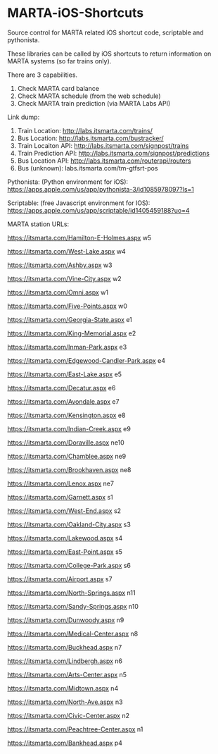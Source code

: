 # MARTA-iOS-Shortcuts
Source control for MARTA related iOS shortcut code, scriptable and pythonista.

These libraries can be called by iOS shortcuts to return information on MARTA systems (so far trains only).

There are 3 capabilities.
1. Check MARTA card balance
2. Check MARTA schedule (from the web schedule)
3. Check MARTA train prediction (via MARTA Labs API)

Link dump:
1. Train Location: http://labs.itsmarta.com/trains/
2. Bus Location: http://labs.itsmarta.com/bustracker/
3. Train Locaiton API: http://labs.itsmarta.com/signpost/trains
4. Train Prediction API: http://labs.itsmarta.com/signpost/predictions
5. Bus Location API: http://labs.itsmarta.com/routerapi/routers
6. Bus (unknown): labs.itsmarta.com/tm-gtfsrt-pos

Pythonista: (Python environment for iOS): https://apps.apple.com/us/app/pythonista-3/id1085978097?ls=1

Scriptable: (free Javascript environment for IOS): https://apps.apple.com/us/app/scriptable/id1405459188?uo=4


MARTA station URLs:

https://itsmarta.com/Hamilton-E-Holmes.aspx w5

https://itsmarta.com/West-Lake.aspx w4

https://itsmarta.com/Ashby.aspx w3

https://itsmarta.com/Vine-City.aspx w2

https://itsmarta.com/Omni.aspx w1

https://itsmarta.com/Five-Points.aspx w0

https://itsmarta.com/Georgia-State.aspx e1

https://itsmarta.com/King-Memorial.aspx e2

https://itsmarta.com/Inman-Park.aspx e3

https://itsmarta.com/Edgewood-Candler-Park.aspx e4

https://itsmarta.com/East-Lake.aspx e5

https://itsmarta.com/Decatur.aspx e6

https://itsmarta.com/Avondale.aspx e7

https://itsmarta.com/Kensington.aspx e8

https://itsmarta.com/Indian-Creek.aspx e9

https://itsmarta.com/Doraville.aspx ne10

https://itsmarta.com/Chamblee.aspx ne9

https://itsmarta.com/Brookhaven.aspx ne8 

https://itsmarta.com/Lenox.aspx ne7

https://itsmarta.com/Garnett.aspx s1

https://itsmarta.com/West-End.aspx s2

https://itsmarta.com/Oakland-City.aspx s3

https://itsmarta.com/Lakewood.aspx s4

https://itsmarta.com/East-Point.aspx s5

https://itsmarta.com/College-Park.aspx s6

https://itsmarta.com/Airport.aspx s7

https://itsmarta.com/North-Springs.aspx n11

https://itsmarta.com/Sandy-Springs.aspx n10

https://itsmarta.com/Dunwoody.aspx n9

https://itsmarta.com/Medical-Center.aspx n8

https://itsmarta.com/Buckhead.aspx n7

https://itsmarta.com/Lindbergh.aspx n6

https://itsmarta.com/Arts-Center.aspx n5

https://itsmarta.com/Midtown.aspx n4

https://itsmarta.com/North-Ave.aspx n3

https://itsmarta.com/Civic-Center.aspx n2

https://itsmarta.com/Peachtree-Center.aspx n1

https://itsmarta.com/Bankhead.aspx p4

